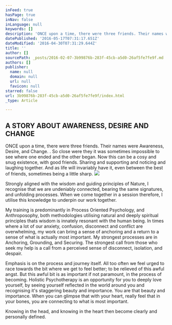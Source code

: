 ```yaml
---
inFeed: true
hasPage: true
inNav: false
inLanguage: null
keywords: []
description: 'ONCE upon a time, there were three friends. Their names were Awareness, Desire, and Change. . So close were they it was sometimes impossible to see where one ended and the other began. Now this can be a cosy and snug existence, with good friends. Sharing and supporting and noticing and laughing together. And as life will invariably have it, even between the best of friends, sometimes being a little sharp. '
datePublished: '2016-05-17T07:31:17.651Z'
dateModified: '2016-04-30T07:31:29.644Z'
title: ''
author: []
sourcePath: _posts/2016-02-07-3b99876b-283f-45cb-a5d0-26af5fe7fe9f.md
authors: []
publisher:
  name: null
  domain: null
  url: null
  favicon: null
starred: false
url: 3b99876b-283f-45cb-a5d0-26af5fe7fe9f/index.html
_type: Article

---
```

## A STORY ABOUT AWARENESS, DESIRE AND CHANGE

ONCE upon a time, there were three friends. Their names were Awareness, Desire, and Change. . So close were they it was sometimes impossible to see where one ended and the other began. Now this can be a cosy and snug existence, with good friends. Sharing and supporting and noticing and laughing together. And as life will invariably have it, even between the best of friends, sometimes being a little sharp. ![](https://the-grid-user-content.s3-us-west-2.amazonaws.com/c97594c6-3cc0-45ce-8697-fb9b9b17692f.jpg)

Strongly aligned with the wisdom and guiding principles of Nature, I recognise that we are undeniably connected, bearing the same signatures, and unfolding processes. When we come together in a session therefore, I utilise this knowledge to underpin our work together. 

My training is predominantly in Process Oriented Psychology, and Anthroposophy, both methodologies utilising natural and deeply spiritual principles thats wisdom is innately resonant with the human being. In times where a lot of our anxiety, confusion, disconnect and conflict are overwhelming, my work can bring a sense of anchoring and a return to a sense of what is actually most important. My strongest processes are in Anchoring, Grounding, and Securing. The strongest call from those who seek my help is a call from a perceived sense of disconnect, isolation, and despair. 

Emphasis is on the process and journey itself. All too often we feel urged to race towards the bit where we get to feel better; to be relieved of this awful angst. But this awful bit is as important if not paramount, in the process of becoming. Holistic Psychotherapy is an opportunity for you to deeply love yourself, by seeing yourself reflected in the world around you and recognising it's staggering beauty and importance. You are that beauty and importance. When you can glimpse that with your heart, really feel that in your bones, you are connecting to what is most important. 

Knowing in the head, and knowing in the heart then become clearly and personally defined.